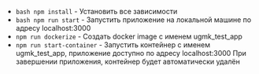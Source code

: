 * ```bash npm install``` - Установить все зависимости
* ```bash npm run start``` - Запустить приложение на локальной машине по адресу localhost:3000
* ```npm run dockerize``` - Создать docker image c именем ugmk_test_app
* ```npm run start-container``` - Запустить контейнер с именем ugmk_test_app, приложение доступно по адресу localhost:3000 При завершении приложения, контейнер будет автоматически удалён
